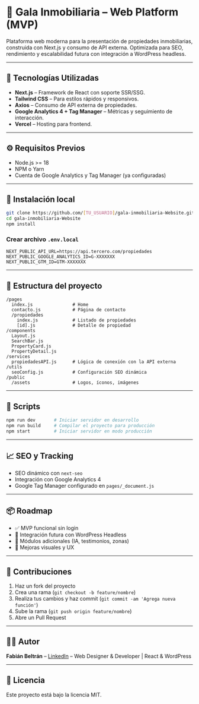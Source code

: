 # 🏡 Gala Inmobiliaria – Web Platform (MVP)

Plataforma web moderna para la presentación de propiedades inmobiliarias, construida con Next.js y consumo de API externa. Optimizada para SEO, rendimiento y escalabilidad futura con integración a WordPress headless.

---

## 🚀 Tecnologías Utilizadas

- **Next.js** – Framework de React con soporte SSR/SSG.
- **Tailwind CSS** – Para estilos rápidos y responsivos.
- **Axios** – Consumo de API externa de propiedades.
- **Google Analytics 4 + Tag Manager** – Métricas y seguimiento de interacción.
- **Vercel** – Hosting para frontend.

---

## ⚙️ Requisitos Previos

- Node.js >= 18
- NPM o Yarn
- Cuenta de Google Analytics y Tag Manager (ya configuradas)

---

## 🧱 Instalación local

```bash
git clone https://github.com/[TU_USUARIO]/gala-inmobiliaria-Website.git
cd gala-inmobiliaria-Website
npm install
```

### Crear archivo `.env.local`

```env
NEXT_PUBLIC_API_URL=https://api.tercero.com/propiedades
NEXT_PUBLIC_GOOGLE_ANALYTICS_ID=G-XXXXXXX
NEXT_PUBLIC_GTM_ID=GTM-XXXXXXX
```

---

## 🧭 Estructura del proyecto

```
/pages
  index.js               # Home
  contacto.js            # Página de contacto
  /propiedades
    index.js             # Listado de propiedades
    [id].js              # Detalle de propiedad
/components
  Layout.js
  SearchBar.js
  PropertyCard.js
  PropertyDetail.js
/services
  propiedadesAPI.js      # Lógica de conexión con la API externa
/utils
  seoConfig.js           # Configuración SEO dinámica
/public
  /assets                # Logos, íconos, imágenes
```

---

## 🧪 Scripts

```bash
npm run dev       # Iniciar servidor en desarrollo
npm run build     # Compilar el proyecto para producción
npm start         # Iniciar servidor en modo producción
```

---

## 📈 SEO y Tracking

- SEO dinámico con `next-seo`
- Integración con Google Analytics 4
- Google Tag Manager configurado en `pages/_document.js`

---

## 📦 Roadmap

- ✅ MVP funcional sin login
- 🔄 Integración futura con WordPress Headless
- 🔄 Módulos adicionales (IA, testimonios, zonas)
- 🔄 Mejoras visuales y UX

---

## 🤝 Contribuciones

1. Haz un fork del proyecto
2. Crea una rama (`git checkout -b feature/nombre`)
3. Realiza tus cambios y haz commit (`git commit -am 'Agrega nueva función'`)
4. Sube la rama (`git push origin feature/nombre`)
5. Abre un Pull Request

---

## 🧑‍💻 Autor

**Fabián Beltrán** – [LinkedIn](https://www.linkedin.com/) – Web Designer & Developer | React & WordPress

---

## 📄 Licencia

Este proyecto está bajo la licencia MIT.

